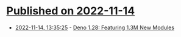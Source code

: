 # [Published on 2022-11-14](index.md)

* [2022-11-14, 13:35:25](https://news.ycombinator.com/item?id=33593668) - [Deno 1.28: Featuring 1.3M New Modules](https://deno.com/blog/v1.28)
